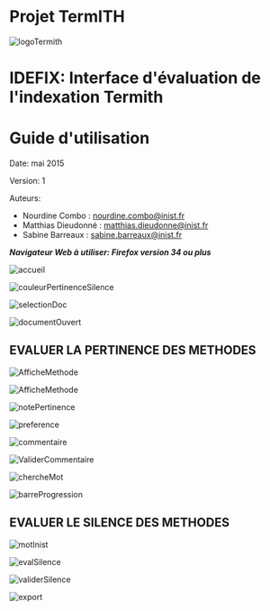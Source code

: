 
Projet TermITH
==============
![logoTermith](https://raw.githubusercontent.com/termith-anr/scripts-formats/master/Screens/jpeg/termihLogo.jpg)

IDEFIX: Interface d'évaluation de l'indexation Termith
============

Guide d'utilisation
================


Date: mai 2015

Version: 1

Auteurs: 
- Nourdine Combo : nourdine.combo@inist.fr
- Matthias Dieudonné : matthias.dieudonne@inist.fr
- Sabine Barreaux : sabine.barreaux@inist.fr


***Navigateur Web à utiliser: Firefox version 34 ou plus*** 


![accueil](https://raw.githubusercontent.com/termith-anr/scripts-formats/master/Screens/png/0-accueil.png)

![couleurPertinenceSilence](https://raw.githubusercontent.com/termith-anr/scripts-formats/master/Screens/png/1-couleurPertSilence.png)

![selectionDoc](https://raw.githubusercontent.com/termith-anr/scripts-formats/master/Screens/png/2-selectionDoc.png)

![documentOuvert](https://raw.githubusercontent.com/termith-anr/scripts-formats/master/Screens/png/3-ouvertureDoc.png)

EVALUER LA PERTINENCE DES METHODES
-----------


![AfficheMethode](https://raw.githubusercontent.com/termith-anr/scripts-formats/master/Screens/png/4-afficheMethode.png)

![AfficheMethode](https://raw.githubusercontent.com/termith-anr/scripts-formats/master/Screens/png/4-afficheMethodeListe.png)

![notePertinence](https://raw.githubusercontent.com/termith-anr/scripts-formats/master/Screens/png/5-notePertinence.png)

![preference](https://raw.githubusercontent.com/termith-anr/scripts-formats/master/Screens/png/6-preference.png)


![commentaire](https://raw.githubusercontent.com/termith-anr/scripts-formats/master/Screens/png/7-commentaire.png)

![ValiderCommentaire](https://raw.githubusercontent.com/termith-anr/scripts-formats/master/Screens/png/8-validerCommentaire.png)

![chercheMot](https://raw.githubusercontent.com/termith-anr/scripts-formats/master/Screens/png/9-rechercheMot.png)

![barreProgression](https://raw.githubusercontent.com/termith-anr/scripts-formats/master/Screens/png/10-barreProgession.png)


EVALUER LE SILENCE DES METHODES
-----------

![motInist](https://raw.githubusercontent.com/termith-anr/scripts-formats/master/Screens/png/11-afficheMotInist.png)

![evalSilence](https://raw.githubusercontent.com/termith-anr/scripts-formats/master/Screens/png/12-evalMotInist.png)

![validerSilence](https://raw.githubusercontent.com/termith-anr/scripts-formats/master/Screens/png/13-ValidationSilence.png)

![export](https://raw.githubusercontent.com/termith-anr/scripts-formats/master/Screens/png/14-export.png)
